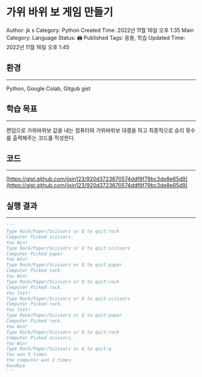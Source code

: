 # 가위 바위 보 게임 만들기

Author: jk s
Category: Python
Created Time: 2022년 11월 16일 오후 1:35
Main Category: Language
Status: 🖨 Published
Tags: 응용, 학습
Updated Time: 2022년 11월 16일 오후 1:45

## 환경

---

Python, Google Colab, Gitgub gist

## 학습 목표

---

랜덤으로 가위바위보 값을 내는 컴퓨터와 가위바위보 대결을 하고 최종적으로 승리 횟수를 출력해주는 코드를 작성한다.

## 코드

---

[https://gist.github.com/jjsin123/920d3723670574ddf8f79bc3de8e65d9](https://gist.github.com/jjsin123/920d3723670574ddf8f79bc3de8e65d9)

## 실행 결과

---

```python
'''
Type Rock/Paper/Scissors or Q to quit:rock
Computer Picked scissors.
You Win!
Type Rock/Paper/Scissors or Q to quit:scissors
Computer Picked paper.
You Win!
Type Rock/Paper/Scissors or Q to quit:paper
Computer Picked rock.
You Win!
Type Rock/Paper/Scissors or Q to quit:rock
Computer Picked rock.
You lost!
Type Rock/Paper/Scissors or Q to quit:scissors
Computer Picked rock.
You lost!
Type Rock/Paper/Scissors or Q to quit:paper
Computer Picked rock.
You Win!
Type Rock/Paper/Scissors or Q to quit:rock
Computer Picked scissors.
You Win!
Type Rock/Paper/Scissors or Q to quit:q
You won 5 times. 
the computer won 2 times.
Goodbye
'''
```